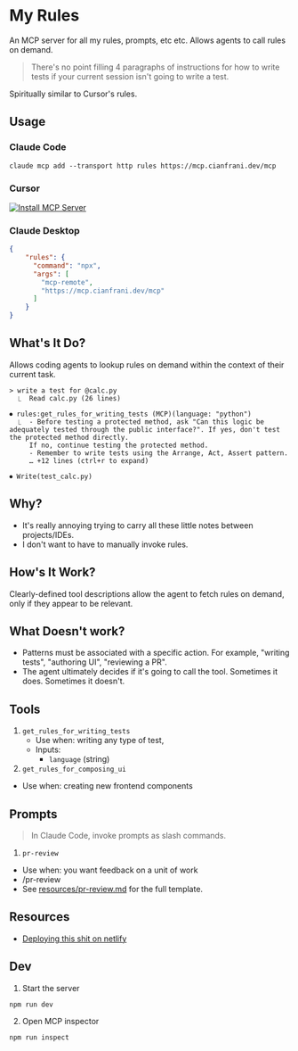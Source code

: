 # My Rules

An MCP server for all my rules, prompts, etc etc. Allows agents to call rules on demand. 

> There's no point filling 4 paragraphs of instructions for how to write tests if your current session isn't going to write a test.

Spiritually similar to Cursor's rules.

## Usage

### Claude Code

```
claude mcp add --transport http rules https://mcp.cianfrani.dev/mcp
```

### Cursor

[![Install MCP Server](https://cursor.com/deeplink/mcp-install-dark.svg)](https://cursor.com/install-mcp?name=rules&config=eyJjb21tYW5kIjoibnB4IG1jcC1yZW1vdGUgaHR0cHM6Ly9tY3AuY2lhbmZyYW5pLmRldi9tY3AifQ%3D%3D)

### Claude Desktop 

```json
{
    "rules": {
      "command": "npx",
      "args": [
        "mcp-remote",
        "https://mcp.cianfrani.dev/mcp"
      ]
    }
}
```

## What's It Do? 

Allows coding agents to lookup rules on demand within the context of their current task. 

```
> write a test for @calc.py
  ⎿  Read calc.py (26 lines)

⏺ rules:get_rules_for_writing_tests (MCP)(language: "python")
  ⎿  - Before testing a protected method, ask "Can this logic be adequately tested through the public interface?". If yes, don't test the protected method directly.
     If no, continue testing the protected method.
     - Remember to write tests using the Arrange, Act, Assert pattern.
     … +12 lines (ctrl+r to expand)

⏺ Write(test_calc.py)
```

## Why? 

- It's really annoying trying to carry all these little notes between projects/IDEs.
- I don't want to have to manually invoke rules. 

## How's It Work? 

Clearly-defined tool descriptions allow the agent to fetch rules on demand, only if they appear to be relevant. 


## What Doesn't work? 

- Patterns must be associated with a specific action. For example, "writing tests", "authoring UI", "reviewing a PR". 
- The agent ultimately decides if it's going to call the tool. Sometimes it does. Sometimes it doesn't. 


## Tools 


1. `get_rules_for_writing_tests`
   - Use when: writing any type of test, 
   - Inputs:
     - `language` (string)
2. `get_rules_for_composing_ui`
  - Use when: creating new frontend components

## Prompts

> In Claude Code, invoke prompts as slash commands. 

1. `pr-review`
  - Use when: you want feedback on a unit of work 
  - /pr-review
  - See [resources/pr-review.md](./resources/pr-review.md) for the full template.

## Resources

- [Deploying this shit on netlify](https://developers.netlify.com/guides/write-mcps-on-netlify/)

## Dev 
1. Start the server

```
npm run dev
```

2. Open MCP inspector
```
npm run inspect
```